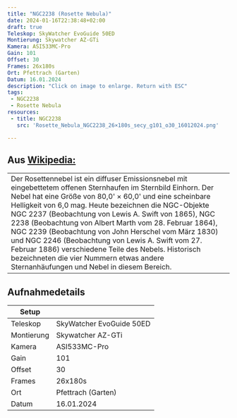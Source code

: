```yaml
--- 
title: "NGC2238 (Rosette Nebula)"
date: 2024-01-16T22:38:48+02:00 
draft: true 
Teleskop: SkyWatcher EvoGuide 50ED
Montierung: Skywatcher AZ-GTi
Kamera: ASI533MC-Pro
Gain: 101
Offset: 30
Frames: 26x180s
Ort: Pfettrach (Garten)
Datum: 16.01.2024 
description: "Click on image to enlarge. Return with ESC" 
tags:
 - NGC2238
 - Rosette Nebula
resources:
 - title: NGC2238
   src: 'Rosette_Nebula_NGC2238_26×180s_secy_g101_o30_16012024.png'

---
```


## Aus [Wikipedia:](https://de.wikipedia.org/wiki/Rosettennebel)
<table><tr><td>
Der Rosettennebel ist ein diffuser Emissionsnebel mit eingebettetem offenen Sternhaufen im Sternbild Einhorn. Der Nebel hat eine Größe von 80,0' × 60,0' und eine scheinbare Helligkeit von 6,0 mag. Heute bezeichnen die NGC-Objekte NGC 2237 (Beobachtung von Lewis A. Swift von 1865), NGC 2238 (Beobachtung von Albert Marth vom 28. Februar 1864), NGC 2239 (Beobachtung von John Herschel vom März 1830) und NGC 2246 (Beobachtung von Lewis A. Swift vom 27. Februar 1886) verschiedene Teile des Nebels. Historisch bezeichneten die vier Nummern etwas andere Sternanhäufungen und Nebel in diesem Bereich.
</td></tr></table>

## Aufnahmedetails

|Setup       |                          |
|------------|--------------------------|
|Teleskop    |SkyWatcher EvoGuide 50ED  |
|Montierung  | Skywatcher AZ-GTi |
|Kamera  | ASI533MC-Pro |
|Gain  | 101 |
|Offset  | 30 |
|Frames  | 26x180s |
|Ort  | Pfettrach (Garten) |
|Datum  | 16.01.2024  |
